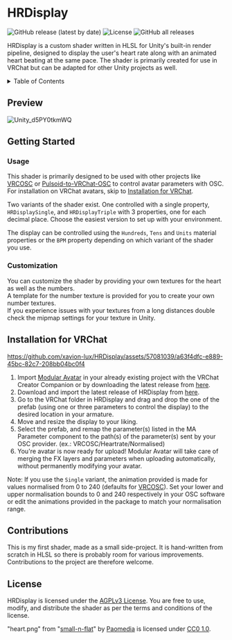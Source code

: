 # HRDisplay

![GitHub release (latest by date)](https://img.shields.io/github/v/release/xavion-lux/HRDisplay?style=flat-square)
![License](https://img.shields.io/github/license/xavion-lux/HRDisplay?style=flat-square)
![GitHub all releases](https://img.shields.io/github/downloads/xavion-lux/HRDisplay/total?style=flat-square)

HRDisplay is a custom shader written in HLSL for Unity's built-in render pipeline, designed to display the user's heart rate along with an animated heart beating at the same pace. The shader is primarily created for use in VRChat but can be adapted for other Unity projects as well.

<details>
  <summary>Table of Contents</summary>
  <ul>
    <li><a href="#preview">Preview</a></li>
    <li>
      <a href="#getting-started">Getting Started</a>
      <ul>
        <li><a href="#usage">Usage</a></li>
        <li><a href="#customization">Customization</a></li>
	      <li><a href="#installation-for-vrchat">Installation for VRChat</a></li>
      </ul>
    </li>
    <li><a href="#license">License</a></li>
  </ul>
</details>

## Preview

![Unity_d5PY0tkmWQ](https://github.com/xavion-lux/HRDisplay/assets/57081039/5706b1b9-9f7b-425b-98ee-8c66c4a4c87e)

## Getting Started

### Usage

This shader is primarily designed to be used with other projects like [VRCOSC](https://github.com/VolcanicArts/VRCOSC) or [Pulsoid-to-VRChat-OSC](https://github.com/Sonic853/pulsoid-to-vrchat-osc) to control avatar parameters with OSC.</br>
For installation on VRChat avatars, skip to [Installation for VRChat](#installation-for-vrchat).

Two variants of the shader exist. One controlled with a single property, `HRDisplaySingle`, and `HRDisplayTriple` with 3 properties, one for each decimal place. Choose the easiest version to set up with your environment.

The display can be controlled using the `Hundreds`, `Tens` and `Units` material properties or the `BPM` property depending on which variant of the shader you use.

### Customization

You can customize the shader by providing your own textures for the heart as well as the numbers.</br>
A template for the number texture is provided for you to create your own number textures.</br>
If you experience issues with your textures from a long distances double check the mipmap settings for your texture in Unity.

## Installation for VRChat

https://github.com/xavion-lux/HRDisplay/assets/57081039/a63f4dfc-e889-45bc-82c7-208bb04bc0f4

<ol>
  <li>Import <a href="https://modular-avatar.nadena.dev">Modular Avatar</a> in your already existing project with the VRChat Creator Companion or by downloading the latest release from <a href="https://github.com/bdunderscore/modular-avatar/releases/latest">here</a>.</li>
  <li>Download and import the latest release of HRDisplay from <a href="https://github.com/xavion-lux/HRDisplay/releases/latest">here</a>.</li>
  <li>Go to the VRChat folder in HRDisplay and drag and drop the one of the prefab (using one or three parameters to control the display) to the desired location in your armature.</li>
  <li>Move and resize the display to your liking.</li>
  <li>Select the prefab, and remap the parameter(s) listed in the MA Parameter component to the path(s) of the parameter(s) sent by your OSC provider. (ex.: VRCOSC/Heartrate/Normalised)
  <li>You're avatar is now ready for upload! Modular Avatar will take care of merging the FX layers and parameters when uploading automatically, without permanently modifying your avatar.</li>
</ol>

Note: If you use the `Single` variant, the animation provided is made for values normalised from 0 to 240 (defaults for [VRCOSC](https://github.com/VolcanicArts/VRCOSC)). Set your lower and upper normalisation bounds to 0 and 240 respectively in your OSC software or edit the animations provided in the package to match your normalisation range.

## Contributions

This is my first shader, made as a small side-project. It is hand-written from scratch in HLSL so there is probably room for various improvements.</br>
Contributions to the project are therefore welcome.

## License

HRDisplay is licensed under the [AGPLv3 License](LICENSE). You are free to use, modify, and distribute the shader as per the terms and conditions of the license.

"heart.png" from "[small-n-flat](https://github.com/paomedia/small-n-flat)" by [Paomedia](https://github.com/paomedia) is licensed under [CC0 1.0](https://creativecommons.org/publicdomain/zero/1.0/).

